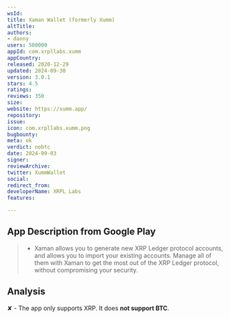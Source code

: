 ```yaml
---
wsId: 
title: Xaman Wallet (formerly Xumm)
altTitle: 
authors:
- danny
users: 500000
appId: com.xrpllabs.xumm
appCountry: 
released: 2020-12-29
updated: 2024-09-30
version: 3.0.1
stars: 4.5
ratings: 
reviews: 350
size: 
website: https://xumm.app/
repository: 
issue: 
icon: com.xrpllabs.xumm.png
bugbounty: 
meta: ok
verdict: nobtc
date: 2024-09-03
signer: 
reviewArchive: 
twitter: XummWallet
social: 
redirect_from: 
developerName: XRPL Labs
features: 

---
```


## App Description from Google Play

> - Xaman allows you to generate new XRP Ledger protocol accounts, and allows you to import your existing accounts. Manage all of them with Xaman to get the most out of the XRP Ledger protocol, without compromising your security.

## Analysis 

✘ - The app only supports XRP. It does **not support BTC**.